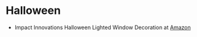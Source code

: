# Halloween

* Impact Innovations Halloween Lighted Window Decoration at [Amazon](http://www.amazon.com/Impact-Innovations-Halloween-Lighted-Decoration/dp/B000UIEYN6/ref=pd_sim_201_1?ie=UTF8&dpID=51GM3fwsCaL&dpSrc=sims&preST=_AC_UL160_SR160%2C160_&refRID=02DNWKDTHS8EY8RZJZJ1)
